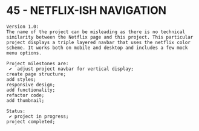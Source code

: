 # 45 - NETFLIX-ISH NAVIGATION

    Version 1.0:
    The name of the project can be misleading as there is no technical similarity between the Netflix page and this project. This particular project displays a triple layered navbar that uses the netflix color scheme. It works both on mobile and desktop and includes a few mock menu options.

    Project milestones are:
     ✔  adjust project navbar for vertical display;
    create page structure;
    add styles;
    responsive design;
    add functionality;
    refactor code;
    add thumbnail;

    Status:
     ✔ project in progress;
    project completed;
